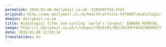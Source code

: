 ```yaml
---
permalink: 2018-03-08-dailymail.co.uk--2103207793.html
original: http://www.dailymail.co.uk/health/article-5476857/Audiologist-films-toe-curling-worlds-largest-EARWAX-REMOVAL.html?ITO=1490&ns_mchannel=rss&ns_campaign=1490
domain: dailymail.co.uk
title: Audiologist films toe-curling 'world's largest' EARWAX REMOVAL
image: http://i.dailymail.co.uk/i/newpix/2018/03/08/10/49FF41EC00000578-0-image-a-6_1520503654672.jpg
date: 2018-03-08 11:03:34
translations: en
---
```


